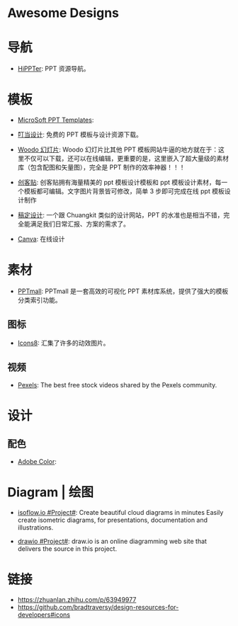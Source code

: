 # Awesome Designs

# 导航

- [HiPPTer](http://www.hippter.com/): PPT 资源导航。

# 模板

- [MicroSoft PPT Templates](https://templates.office.com/en-us/templates-for-powerpoint):

- [叮当设计](http://www.dingdangsheji.com/): 免费的 PPT 模板与设计资源下载。

- [Woodo 幻灯片](https://woodo.cn): Woodo 幻灯片比其他 PPT 模板网站牛逼的地方就在于：这里不仅可以下载，还可以在线编辑，更重要的是，这里嵌入了超大量级的素材库（包含配图和矢量图），完全是 PPT 制作的效率神器！！！

- [创客贴](https://www.chuangkit.com/polymer/975.html?utm_source=pptzc&utm_campaign=gq): 创客贴拥有海量精美的 ppt 模板设计模板和 ppt 模板设计素材，每一个模板都可编辑。文字图片背景皆可修改，简单 3 步即可完成在线 ppt 模板设计制作

- [稿定设计](https://www.gaoding.com/): 一个跟 Chuangkit 类似的设计网站，PPT 的水准也是相当不错，完全能满足我们日常汇报、方案的需求了。

- [Canva](https://www.canva.cn/templates/?utm_medium=paid&utm_source=baidu&utm_campaign=ACQ-brand-zone&utm_term=canva&utm_content=sem): 在线设计

# 素材

- [PPTmall](http://www.pptmall.net/): PPTmall 是一套高效的可视化 PPT 素材库系统，提供了强大的模板分类索引功能。

## 图标

- [Icons8](https://icons8.com/preloaders/): 汇集了许多的动效图片。

## 视频

- [Pexels](https://www.pexels.com/videos/): The best free stock videos shared by the Pexels community.

# 设计

## 配色

- [Adobe Color](https://color.adobe.com/zh/create):

# Diagram | 绘图

- [isoflow.io #Project#](https://isoflow.io/): Create beautiful cloud diagrams in minutes Easily create isometric diagrams, for presentations, documentation and illustrations.

- [drawio #Project#](https://github.com/jgraph/drawio): draw.io is an online diagramming web site that delivers the source in this project.

# 链接

- https://zhuanlan.zhihu.com/p/63949977
- https://github.com/bradtraversy/design-resources-for-developers#icons
